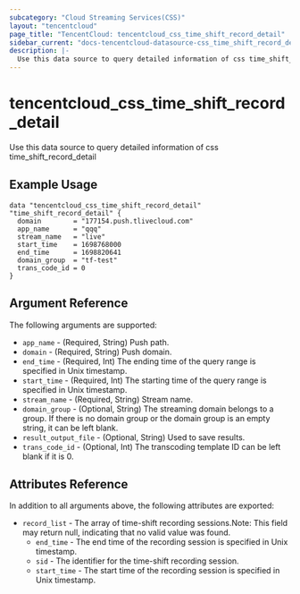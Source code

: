 ```yaml
---
subcategory: "Cloud Streaming Services(CSS)"
layout: "tencentcloud"
page_title: "TencentCloud: tencentcloud_css_time_shift_record_detail"
sidebar_current: "docs-tencentcloud-datasource-css_time_shift_record_detail"
description: |-
  Use this data source to query detailed information of css time_shift_record_detail
---
```


# tencentcloud_css_time_shift_record_detail

Use this data source to query detailed information of css time_shift_record_detail

## Example Usage

```hcl
data "tencentcloud_css_time_shift_record_detail" "time_shift_record_detail" {
  domain        = "177154.push.tlivecloud.com"
  app_name      = "qqq"
  stream_name   = "live"
  start_time    = 1698768000
  end_time      = 1698820641
  domain_group  = "tf-test"
  trans_code_id = 0
}
```

## Argument Reference

The following arguments are supported:

* `app_name` - (Required, String) Push path.
* `domain` - (Required, String) Push domain.
* `end_time` - (Required, Int) The ending time of the query range is specified in Unix timestamp.
* `start_time` - (Required, Int) The starting time of the query range is specified in Unix timestamp.
* `stream_name` - (Required, String) Stream name.
* `domain_group` - (Optional, String) The streaming domain belongs to a group. If there is no domain group or the domain group is an empty string, it can be left blank.
* `result_output_file` - (Optional, String) Used to save results.
* `trans_code_id` - (Optional, Int) The transcoding template ID can be left blank if it is 0.

## Attributes Reference

In addition to all arguments above, the following attributes are exported:

* `record_list` - The array of time-shift recording sessions.Note: This field may return null, indicating that no valid value was found.
  * `end_time` - The end time of the recording session is specified in Unix timestamp.
  * `sid` - The identifier for the time-shift recording session.
  * `start_time` - The start time of the recording session is specified in Unix timestamp.


